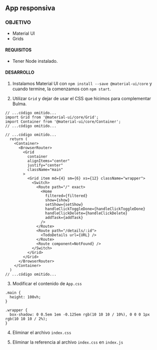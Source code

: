 ## App responsiva

### OBJETIVO
- Material UI
- Grids

#### REQUISITOS 
- Tener Node instalado.

#### DESARROLLO

1. Instalamos Material UI con `npm install --save @material-ui/core` y cuando termine, la comenzamos con `npm start`.

2. Utilizar `Grid` y dejar de usar el CSS que hicimos para complementar Bulma.
```
// ...código omitido...
import Grid from '@material-ui/core/Grid';
import Container from '@material-ui/core/Container';
// ...código omitido...

// ...código omitido...
  return (
    <Container>
      <BrowserRouter>
        <Grid
          container
          alignItems="center"
          justify="center"
          className="main"
        >
          <Grid item md={4} sm={6} xs={12} className="wrapper">
            <Switch>
              <Route path="/" exact>
                <Home
                  filtered={filtered}
                  show={show}
                  setShow={setShow}
                  handleClickToggleDone={handleClickToggleDone}
                  handleClickDelete={handleClickDelete}
                  addTask={addTask}
                />
              </Route>
              <Route path="/details/:id">
                <TodoDetails url={URL} />
              </Route>
              <Route component=NotFound} />
            </Switch>
          </Grid>
        </Grid>
      </BrowserRouter>
    </Container>
  )
// ...código omitido...
```

3. Modificar el contenido de `App.css`
```
.main {
  height: 100vh;
}

.wrapper {
  box-shadow: 0 0.5em 1em -0.125em rgb(10 10 10 / 10%), 0 0 0 1px rgb(10 10 10 / 2%);
}
```

4. Eliminar el archivo `index.css`

5. Eliminar la referencia al archivo `index.css` en `index.js`
